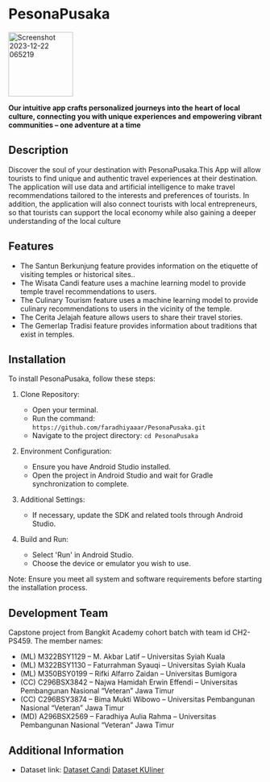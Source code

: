 # PesonaPusaka

<img width="128" alt="Screenshot 2023-12-22 065219" src="https://github.com/faradhiyaaar/PesonaPusaka/assets/136356482/ea16252c-d5c0-4ac6-abb7-3fd8556fd4de">


**Our intuitive app crafts personalized journeys into the heart of local culture, connecting you with unique experiences and empowering vibrant communities – one adventure at a time**

## Description

Discover the soul of your destination with PesonaPusaka.This App will allow tourists to find unique and authentic travel experiences at their destination. The application will use data and artificial intelligence to make travel recommendations tailored to the interests and preferences of tourists. In addition, the application will also connect tourists with local entrepreneurs, so that tourists can support the local economy while also gaining a deeper understanding of the local culture

## Features

- The Santun Berkunjung feature provides information on the etiquette of visiting temples or historical sites..
- The Wisata Candi feature uses a machine learning model to provide temple travel recommendations to users.
- The Culinary Tourism feature uses a machine learning model to provide culinary recommendations to users in the vicinity of the temple.
- The Cerita Jelajah feature allows users to share their travel stories.
- The Gemerlap Tradisi feature provides information about traditions that exist in temples.

## Installation

To install PesonaPusaka, follow these steps:

1. Clone Repository:

   - Open your terminal.
   - Run the command: `https://github.com/faradhiyaaar/PesonaPusaka.git`
   - Navigate to the project directory: `cd PesonaPusaka`

2. Environment Configuration:

   - Ensure you have Android Studio installed.
   - Open the project in Android Studio and wait for Gradle synchronization to complete.

3. Additional Settings:

   - If necessary, update the SDK and related tools through Android Studio.

4. Build and Run:
   - Select 'Run' in Android Studio.
   - Choose the device or emulator you wish to use.

Note: Ensure you meet all system and software requirements before starting the installation process.

## Development Team

Capstone project from Bangkit Academy cohort batch with team id CH2-PS459. The member names:

- (ML) M322BSY1129 – M. Akbar Latif – Universitas Syiah Kuala
- (ML) M322BSY1130 – Faturrahman Syauqi – Universitas Syiah Kuala
- (ML) M350BSY0199 – Rifki Alfarro Zaidan – Universitas Bumigora
- (CC) C296BSX3842 – Najwa Hamidah Erwin Effendi – Universitas Pembangunan Nasional “Veteran” Jawa Timur
- (CC) C296BSY3874 – Bima Mukti Wibowo – Universitas Pembangunan Nasional “Veteran” Jawa Timur
- (MD) A296BSX2569 – Faradhiya Aulia Rahma – Universitas Pembangunan Nasional “Veteran” Jawa Timur

## Additional Information

- Dataset link: [Dataset Candi](https://docs.google.com/spreadsheets/d/1z-OjnKh2tBr_VvV6wqBHNFi9JpJRL481jupWnx77JvY/edit#gid=0)
  [Dataset KUliner](https://docs.google.com/spreadsheets/d/1tVAJ2UoI9czs4jwyMXLL9vH0dnJjrw7ENFnxSBP_OJI/edit#gid=0)

